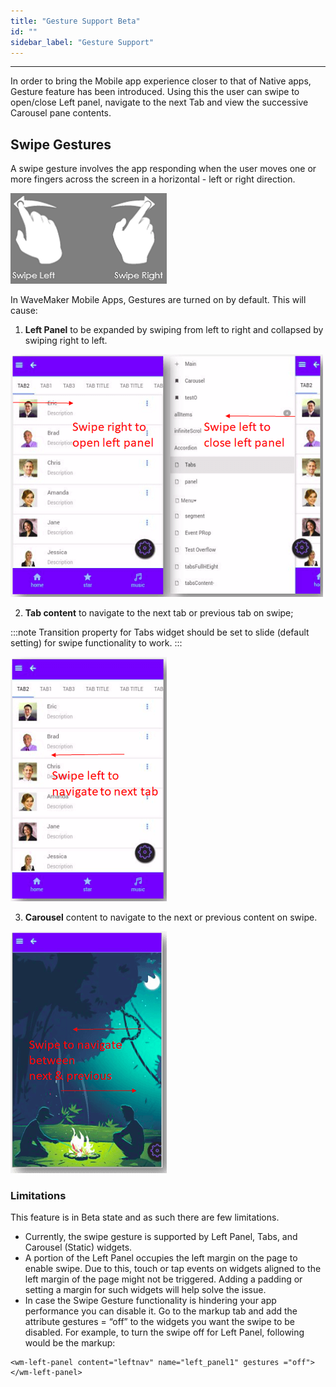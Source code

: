 ```yaml
---
title: "Gesture Support Beta"
id: ""
sidebar_label: "Gesture Support"
---
```

---

In order to bring the Mobile app experience closer to that of Native apps, Gesture feature has been introduced. Using this the user can swipe to open/close Left panel, navigate to the next Tab and view the successive Carousel pane contents.

## Swipe Gestures

A swipe gesture involves the app responding when the user moves one or more fingers across the screen in a horizontal - left or right direction. 

[![](/learn/assets/swipe.png)](/learn/assets/swipe.png)

In WaveMaker Mobile Apps, Gestures are turned on by default. This will cause:

1. **Left Panel** to be expanded by swiping from left to right and collapsed by swiping right to left.  

[![](/learn/assets/swipe_leftpanel.png)](/learn/assets/swipe_leftpanel.png)

2. **Tab content** to navigate to the next tab or previous tab on swipe; 

:::note
Transition property for Tabs widget should be set to slide (default setting) for swipe functionality to work. 
:::

[![](/learn/assets/swipe_tabs.png)](/learn/assets/swipe_tabs.png)

3. **Carousel** content to navigate to the next or previous content on swipe. 

[![](/learn/assets/swipe_carousel.png)](/learn/assets/swipe_carousel.png)

### Limitations

This feature is in Beta state and as such there are few limitations.

- Currently, the swipe gesture is supported by Left Panel, Tabs, and Carousel (Static) widgets.
- A portion of the Left Panel occupies the left margin on the page to enable swipe. Due to this, touch or tap events on widgets aligned to the left margin of the page might not be triggered. Adding a padding or setting a margin for such widgets will help solve the issue.
- In case the Swipe Gesture functionality is hindering your app performance you can disable it. Go to the markup tab and add the attribute gestures = “off” to the widgets you want the swipe to be disabled. For example, to turn the swipe off for Left Panel, following would be the markup:

```   
<wm-left-panel content="leftnav" name="left_panel1" gestures ="off"></wm-left-panel>
```
    


